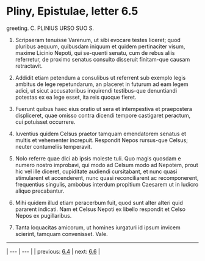 # Pliny, Epistulae, letter 6.5

greeting. C. PLINIUS URSO SUO S.



1. Scripseram tenuisse Varenum, ut sibi evocare testes liceret; quod pluribus aequum, quibusdam iniquum et quidem pertinaciter visum, maxime Licinio Nepoti, qui se-quenti senatu, cum de rebus aliis referretur, de proximo senatus consulto disseruit finitam-que causam retractavit.



2. Addidit etiam petendum a consulibus ut referrent sub exemplo legis ambitus de lege repetundarum, an placeret in futurum ad eam legem adici, ut sicut accusatoribus inquirendi testibus-que denuntiandi potestas ex ea lege esset, ita reis quoque fieret.



3. Fuerunt quibus haec eius oratio ut sera et intempestiva et praepostera displiceret, quae omisso contra dicendi tempore castigaret peractum, cui potuisset occurrere.



4. Iuventius quidem Celsus praetor tamquam emendatorem senatus et multis et vehementer increpuit. Respondit Nepos rursus-que Celsus; neuter contumeliis temperavit.



5. Nolo referre quae dici ab ipsis moleste tuli. Quo magis quosdam e numero nostro improbavi, qui modo ad Celsum modo ad Nepotem, prout hic vel ille diceret, cupiditate audiendi cursitabant, et nunc quasi stimularent et accenderent, nunc quasi reconciliarent ac recomponerent, frequentius singulis, ambobus interdum propitium Caesarem ut in ludicro aliquo precabantur.



6. Mihi quidem illud etiam peracerbum fuit, quod sunt alter alteri quid pararent indicati. Nam et Celsus Nepoti ex libello respondit et Celso Nepos ex pugillaribus.



7. Tanta loquacitas amicorum, ut homines iurgaturi id ipsum invicem scierint, tamquam convenisset. Vale.



---

| --- | --- |
| previous: [6.4](../6.4/) | next: [6.6](../6.6/) |